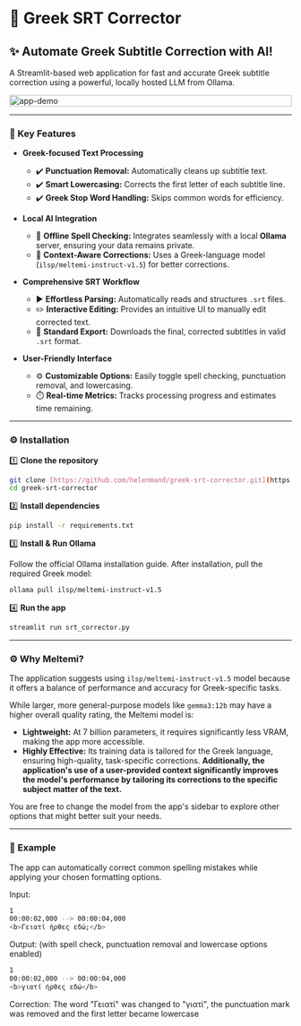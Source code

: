 # 📝 Greek SRT Corrector
## ✨ Automate Greek Subtitle Correction with AI!

A Streamlit-based web application for fast and accurate Greek subtitle correction using a powerful, locally hosted LLM from Ollama.

<div style="display: flex; justify-content: space-between;">
  <img src="media/srt_demo.gif" alt="app-demo" style="width: 100%;">
</div>

---

### 🚀 Key Features

* **Greek-focused Text Processing**
    -   ✔️ **Punctuation Removal:** Automatically cleans up subtitle text.
    -   ✔️ **Smart Lowercasing:** Corrects the first letter of each subtitle line.
    -   ✔️ **Greek Stop Word Handling:** Skips common words for efficiency.

* **Local AI Integration**
    -   🧠 **Offline Spell Checking:** Integrates seamlessly with a local **Ollama** server, ensuring your data remains private.
    -   🧠 **Context-Aware Corrections:** Uses a Greek-language model (`ilsp/meltemi-instruct-v1.5`) for better corrections. 

* **Comprehensive SRT Workflow**
    -   ▶️ **Effortless Parsing:** Automatically reads and structures `.srt` files.
    -   ✏️ **Interactive Editing:** Provides an intuitive UI to manually edit corrected text.
    -   💾 **Standard Export:** Downloads the final, corrected subtitles in valid `.srt` format.

* **User-Friendly Interface**
    -   ⚙️ **Customizable Options:** Easily toggle spell checking, punctuation removal, and lowercasing.
    -   ⏱️ **Real-time Metrics:** Tracks processing progress and estimates time remaining.

---

### ⚙️ Installation

1️⃣ **Clone the repository**
```bash
git clone [https://github.com/helenmand/greek-srt-corrector.git](https://github.com/helenmand/greek-srt-corrector.git)
cd greek-srt-corrector
```
2️⃣ **Install dependencies**
```bash
pip install -r requirements.txt
```

3️⃣ **Install & Run Ollama**

Follow the official Ollama installation guide. After installation, pull the required Greek model:

```bash
ollama pull ilsp/meltemi-instruct-v1.5
```

4️⃣ **Run the app**

```bash
streamlit run srt_corrector.py
```

---

### ⚙️ Why Meltemi?

The application suggests using `ilsp/meltemi-instruct-v1.5` model because it offers a balance of performance and accuracy for Greek-specific tasks.

While larger, more general-purpose models like `gemma3:12b` may have a higher overall quality rating, the Meltemi model is:

* **Lightweight:** At 7 billion parameters, it requires significantly less VRAM, making the app more accessible.
* **Highly Effective:** Its training data is tailored for the Greek language, ensuring high-quality, task-specific corrections. **Additionally, the application's use of a user-provided context significantly improves the model's performance by tailoring its corrections to the specific subject matter of the text.**

You are free to change the model from the app's sidebar to explore other options that might better suit your needs.

---

### 📌 Example

The app can automatically correct common spelling mistakes while applying your chosen formatting options.

Input:

```bash
1
00:00:02,000 --> 00:00:04,000
<b>Γειατί ήρθες εδώ;</b>
```

Output:
(with spell check, punctuation removal and lowercase options enabled)

```bash
1
00:00:02,000 --> 00:00:04,000
<b>γιατί ήρθες εδώ</b>
```
Correction: The word "Γειατί" was changed to "γιατί", the punctuation mark was removed and the first letter became lowercase
